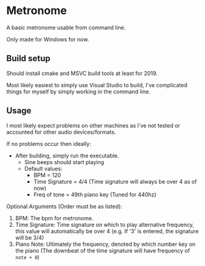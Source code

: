 # Metronome
A basic metronome usable from command line.

Only made for Windows for now.

## Build setup
Should install cmake and MSVC build tools at least for 2019.

Most likely easiest to simply use Visual Studio to build, I've complicated things for myself by simply working in the command line.

## Usage
I most likely expect problems on other machines as I've not tested or accounted for other audio devices/formats.

If no problems occur then ideally:
- After building, simply run the executable.
    - Sine beeps should start playing
    - Default values:
        - BPM = 120
        - Time Signature = 4/4 (Time signature will always be over 4 as of now)
        - Freq of tone = 49th piano key (Tuned for 440hz)

Optional Arguments (Order must be as listed):
1. BPM: The bpm for metronome.
2. Time Signature: Time signature on which to play alternative frequency, this value will automatically be over 4 (e.g. If '3' is entered, the signature will be 3/4)
3. Piano Note: Ultimately the frequency, denoted by which number key on the piano (The downbeat of the time signature will have frequency of `note + 8`)
